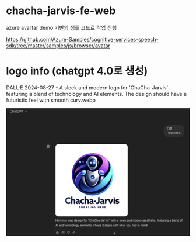 # chacha-jarvis-fe-web

azure avartar demo 기반의 샘플 코드로 작업 진행

https://github.com/Azure-Samples/cognitive-services-speech-sdk/tree/master/samples/js/browser/avatar

# logo info (chatgpt 4.0로 생성)

DALL·E 2024-08-27 - A sleek and modern logo for 'ChaCha-Jarvis' featuring a blend of technology and AI elements. The design should have a futuristic feel with smooth curv.webp

![alt text](image.png)